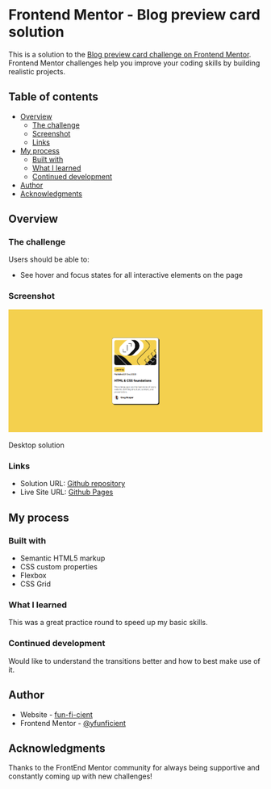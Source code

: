 # Frontend Mentor - Blog preview card solution

This is a solution to the [Blog preview card challenge on Frontend Mentor](https://www.frontendmentor.io/challenges/blog-preview-card-ckPaj01IcS). Frontend Mentor challenges help you improve your coding skills by building realistic projects. 

## Table of contents

- [Overview](#overview)
  - [The challenge](#the-challenge)
  - [Screenshot](#screenshot)
  - [Links](#links)
- [My process](#my-process)
  - [Built with](#built-with)
  - [What I learned](#what-i-learned)
  - [Continued development](#continued-development)
- [Author](#author)
- [Acknowledgments](#acknowledgments)


## Overview

### The challenge

Users should be able to:

- See hover and focus states for all interactive elements on the page

### Screenshot

![](./assets/images/desktop-solution.png)

Desktop solution

### Links

- Solution URL: [Github repository](https://github.com/funficient/fem-blog-preview-card)
- Live Site URL: [Github Pages](https://funficient.github.io/fem-blog-preview-card/)

## My process

### Built with

- Semantic HTML5 markup
- CSS custom properties
- Flexbox
- CSS Grid

### What I learned

This was a great practice round to speed up my basic skills.

### Continued development

Would like to understand the transitions better and how to best make use of it.



## Author

- Website - [fun-fi-cient](https://www.funficient.com)
- Frontend Mentor - [@yfunficient](https://www.frontendmentor.io/profile/funficient)


## Acknowledgments

Thanks to the FrontEnd Mentor community for always being supportive and constantly coming up with new challenges!